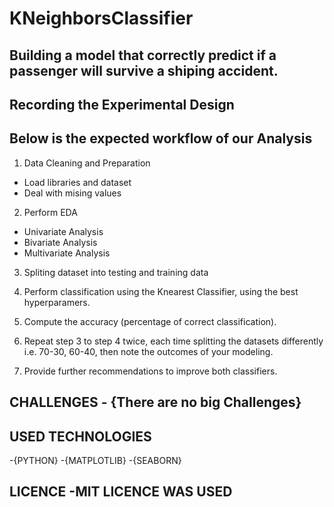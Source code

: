 # KNeighborsClassifier
## Building a model that correctly predict if a passenger will survive a shiping accident.
## Recording the Experimental Design
## Below is the expected workflow of our Analysis

1.   Data Cleaning and Preparation

*   Load libraries and dataset
*   Deal with mising values
  
2.   Perform EDA

*   Univariate Analysis
*   Bivariate Analysis
*   Multivariate Analysis

3.  Spliting dataset into testing and training data

4.  Perform classification using the Knearest Classifier, using the best hyperparamers.

5. Compute the accuracy (percentage of correct classification).
6.  Repeat step 3 to step 4 twice, each time splitting the datasets differently i.e. 70-30, 60-40, then note the outcomes of your modeling.
7.  Provide further recommendations to improve both classifiers.

## CHALLENGES - {There are no big Challenges}

## USED TECHNOLOGIES

-{PYTHON} -{MATPLOTLIB} -{SEABORN}

## LICENCE -MIT LICENCE WAS USED

